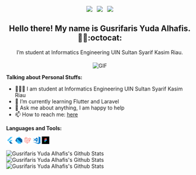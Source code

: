 <p align='center'>
<a href="https://twitter.com/gusrifarisyudaa"><img height="30" src="https://github.com/stephenajulu/WaylonWalker/blob/main/icon/twitter.png?raw=true"></a>&nbsp;&nbsp;
<a href="https://instagram.com/gusrifarisyudaalhafis"><img height="30" src="https://github.com/stephenajulu/WaylonWalker/blob/main/icon/instagram.jpg?raw=true"></a>&nbsp;&nbsp;
<a href="https://www.linkedin.com/in/gusrifarisyudaalhafis"><img height="30" src="https://github.com/stephenajulu/WaylonWalker/blob/main/icon/linkedin.png?raw=true"></a>
</p>

<h2 align="center">Hello there! My name is Gusrifaris Yuda Alhafis. 👋🏻:octocat:</h2>
<p align="center">I’m student at Informatics Engineering UIN Sultan Syarif Kasim Riau.</p>

<p align="center">
<img align="middle" alt="GIF" src="https://media.giphy.com/media/836HiJc7pgzy8iNXCn/giphy.gif" />
</p>


**Talking about Personal Stuffs:**

- 👨🏻‍💻 I am student at Informatics Engineering UIN Sultan Syarif Kasim Riau
- 🌱 I’m currently learning Flutter and Laravel
- 💬 Ask me about anything, I am happy to help
- 📫 How to reach me: [here](https://instagram.com/gusrifarisyudaalhafis)


**Languages and Tools:**  

<code><img height="20" src="https://raw.githubusercontent.com/github/explore/80688e429a7d4ef2fca1e82350fe8e3517d3494d/topics/flutter/flutter.png"></code>
<code><img height="20" src="https://raw.githubusercontent.com/github/explore/80688e429a7d4ef2fca1e82350fe8e3517d3494d/topics/dart/dart.png"></code>
<code><img height="20" src="https://raw.githubusercontent.com/github/explore/80688e429a7d4ef2fca1e82350fe8e3517d3494d/topics/laravel/laravel.png"></code>
<code><img height="20" src="https://raw.githubusercontent.com/github/explore/80688e429a7d4ef2fca1e82350fe8e3517d3494d/topics/visual-studio-code/visual-studio-code.png"></code>
<code><img height="20" src="https://raw.githubusercontent.com/github/explore/80688e429a7d4ef2fca1e82350fe8e3517d3494d/topics/figma/figma.png"></code>

![Gusrifaris Yuda Alhafis's Github Stats](https://github-readme-stats.anuraghazra1.vercel.app/api?username=GusrifarisYudaAlhafis&show_icons=true&include_all_commits=true&theme=algolia)
![Gusrifaris Yuda Alhafis's Github Stats](https://github-readme-stats.anuraghazra1.vercel.app/api/top-langs/?username=GusrifarisYudaAlhafis&layout=compact&theme=algolia)
![Gusrifaris Yuda Alhafis's Github Stats](https://github-readme-stats.anuraghazra1.vercel.app/api/pin/?username=GusrifarisYudaAlhafis&repo=GameHumanRun&theme=algolia)
